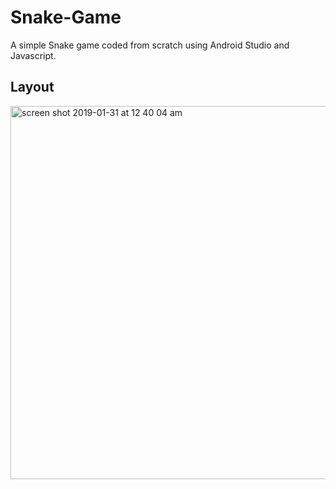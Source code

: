 # Snake-Game
A simple Snake game coded from scratch using Android Studio and Javascript. 

## Layout

<img width="597" alt="screen shot 2019-01-31 at 12 40 04 am" src="https://user-images.githubusercontent.com/32827637/52038366-08d64a80-2500-11e9-867d-9dba28c8e5ad.png">
